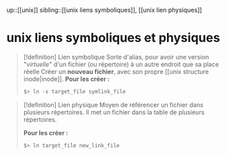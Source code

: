 up::[[unix]]
sibling::[[unix liens symboliques]], [[unix lien physiques]]
# unix liens symboliques et physiques

> [!definition] Lien symbolique
> Sorte d'alias, pour avoir une version "_virtuelle_" d'un fichier (ou répertoire) à un autre endroit que sa place réelle
> Créer un **nouveau fichier**, avec son propre [[unix structure inode|inode]].
> **Pour les créer :**
> 
> ```bash
> $> ln -s target_file symlink_file
> ```

> [!definition] Lien physique
> Moyen de référencer un fichier dans plusieurs répertoires.
> Il met un fichier dans la table de plusieurs répertoires.
> 
> **Pour les créer :**
> ```bash
> $> ln target_file new_link_file
> ```